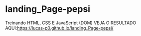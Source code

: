 # landing_Page-pepsi
Treinando HTML, CSS E JavaScript (DOM)
VEJA O RESULTADO AQUI:https://lucas-p0.github.io/landing_Page-pepsi/
